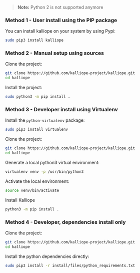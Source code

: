 > **Note:** Python 2 is not supported anymore

### Method 1 - User install using the PIP package

You can install kalliope on your system by using Pypi:
```bash
sudo pip3 install kalliope
```

### Method 2 - Manual setup using sources

Clone the project:
```bash
git clone https://github.com/kalliope-project/kalliope.git
cd kalliope
```

Install the project:
```bash
sudo python3 -m pip install .
```

### Method 3 - Developer install using Virtualenv

Install the `python-virtualenv` package:
```bash
sudo pip3 install virtualenv
```

Clone the project:
```bash
git clone https://github.com/kalliope-project/kalliope.git
cd kalliope
```

Generate a local python3 virtual environment:
```bash
virtualenv venv -p /usr/bin/python3
```

Activate the local environment:
```bash
source venv/bin/activate
```

Install Kalliope
```bash
python3 -m pip install .
```

### Method 4 - Developer, dependencies install only

Clone the project:
```bash
git clone https://github.com/kalliope-project/kalliope.git
cd kalliope
```

Install the python dependencies directly:
```bash
sudo pip3 install -r install/files/python_requirements.txt
```
